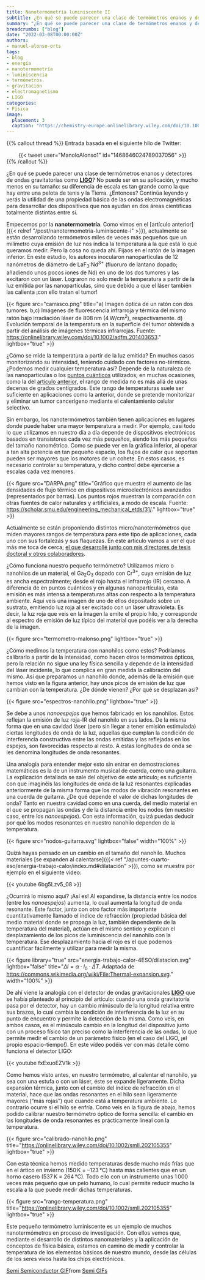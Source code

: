 ```yaml
---
title: Nanotermometría luminiscente II
subtitle: ¿En qué se puede parecer una clase de termómetros enanos y detectores de ondas gravitatorias como LIGO?
summary: "¿En qué se puede parecer una clase de termómetros enanos y detectores de ondas gravitatorias como LIGO?"
breadcrumbs: ["blog"]
date: "2022-03-08T00:00:00Z"
authors:
- manuel-alonso-orts
tags:
- blog
- energía
- nanotermometría
- luminiscencia
- termómetros
- gravitación
- electromagnetismo
- LIGO
categories:
- Física
image:
  placement: 3
  caption: "https://chemistry-europe.onlinelibrary.wiley.com/doi/10.1002/cphc.201500753"
---
```


{{% callout thread %}}
Entrada basada en el siguiente hilo de Twitter:
<div align="center">
{{< tweet user="ManoloAlonso1" id="1468646024789037056" >}}
</div>
{{% /callout %}}

¿En qué se puede parecer una clase de termómetros enanos y detectores de ondas gravitatorias como [**LIGO**](https://es.wikipedia.org/wiki/LIGO)? No puede ser en su aplicación, y mucho menos en su tamaño: su diferencia de escala es tan grande como la que hay entre una pelota de tenis y la Tierra. ¿Entonces? Continúa leyendo y verás la utilidad de una propiedad básica de las ondas electromagnéticas para desarrollar dos dispositivos que nos ayudan en dos áreas científicas totalmente distintas entre sí.

Empecemos por la **nanotermometría**. Como vimos en el [artículo anterior]({{< relref "/post/nanotermometria-luminiscente-i" >}}), actualmente se están desarrollando termómetros miles de veces más pequeños que un milímetro cuya emisión de luz nos indica la temperatura a la que está lo que queramos medir. Pero la cosa no queda ahí. Fijaos en el ratón de la imagen inferior. En este estudio, los autores inocularon nanopartículas de 12 nanómetros de diámetro de LaF<sub>3</sub>:Nd<sup>3+</sup> (fluoruro de lantano dopado; añadiendo unos pocos iones de Nd) en uno de los dos tumores y las excitaron con un láser. Lograron no solo medir la temperatura a partir de la luz emitida por las nanopartículas, sino que debido a que el láser también las calienta ¡con ello tratan el tumor!

{{< figure src="carrasco.png" title="a) Imagen óptica de un ratón con dos tumores. b,c) Imágenes de fluorescencia infrarroja y térmica del mismo ratón bajo irradiación láser de 808&thinsp;nm (4&thinsp;W/cm<sup>2</sup>), respectivamente. d) Evolución temporal de la temperatura en la superficie del tumor obtenida a partir del análisis de imágenes térmicas infrarrojas. Fuente: https://onlinelibrary.wiley.com/doi/10.1002/adfm.201403653." lightbox="true" >}}

¿Cómo se mide la temperatura a partir de la luz emitida? En muchos casos monitorizando su intensidad, teniendo cuidado con factores no-térmicos. ¿Podemos medir cualquier temperatura así? Depende de la naturaleza de las nanopartículas o los [puntos cuánticos](https://es.wikipedia.org/wiki/Punto_cuántico) utilizados; en muchas ocasiones, como la del [artículo anterior](https://onlinelibrary.wiley.com/doi/10.1002/adfm.201403653), el rango de medida no es más allá de unas decenas de grados centígrados. Este rango de temperaturas suele ser suficiente en aplicaciones como la anterior, donde se pretende monitorizar y eliminar un tumor cancerígeno mediante el calentamiento celular selectivo.

Sin embargo, los nanotermómetros también tienen aplicaciones en lugares donde puede haber una mayor temperatura a medir. Por ejemplo, casi todo lo que utilizamos en nuestro día a día depende de dispositivos electrónicos basados en transistores cada vez más pequeños, siendo los más pequeños del tamaño nanométrico. Como se puede ver en la gráfica inferior, al operar a tan alta potencia en tan pequeño espacio, los flujos de calor que soportan pueden ser mayores que los motores de un cohete. En estos casos, es necesario controlar su temperatura, y dicho control debe ejercerse a escalas cada vez menores.

{{< figure src="DARPA.png" title="Gráfico que muestra el aumento de las densidades de flujo térmico en dispositivos microelectrónicos avanzados (representados por barras). Los puntos rojos muestran la comparación con otras fuentes de calor naturales y artificiales, a modo de escala. Fuente: https://scholar.smu.edu/engineering_mechanical_etds/31/." lightbox="true" >}}

Actualmente se están proponiendo distintos micro/nanotermómetros que miden mayores rangos de temperatura para este tipo de aplicaciones, cada uno con sus fortalezas y sus flaquezas. En este artículo vamos a ver el que más me toca de cerca; [el que desarrollé junto con mis directores de tesis doctoral y otros colaboradores](https://onlinelibrary.wiley.com/doi/10.1002/smll.202105355).

¿Cómo funciona nuestro pequeño termómetro? Utilizamos micro o nanohilos de un material, el Ga<sub>2</sub>O<sub>3</sub> dopado con Cr<sup>3+</sup>, cuya emisión de luz es ancha espectralmente; desde el rojo hasta el infrarrojo (IR) cercano. A diferencia de en puntos cuánticos y en algunas nanopartículas, esta emisión es más intensa a temperaturas altas con respecto a la temperatura ambiente. Aquí veis una imagen de uno de ellos depositado sobre un sustrato, emitiendo luz roja al ser excitado con un láser ultravioleta. Es decir, la luz roja que veis en la imagen la emite el propio hilo, y corresponde al espectro de emisión de luz típico del material que podéis ver a la derecha de la imagen.

{{< figure src="termometro-malonso.png" lightbox="true" >}}

¿Cómo medimos la temperatura con nanohilos como estos? Podríamos calibrarlo a partir de la intensidad, como hacen otros termómetros ópticos, pero la relación no sigue una ley física sencilla y depende de la intensidad del láser incidente, lo que complica en gran medida la calibración del mismo. Así que preparamos un nanohilo donde, además de la emisión que hemos visto en la figura anterior, hay unos picos de emisión de luz que cambian con la temperatura. ¿De dónde vienen? ¿Por qué se desplazan así?

{{< figure src="espectros-nanohilo.png" lightbox="true" >}}

Se debe a unos *nanoespejos* que hemos fabricado en los nanohilos. Estos reflejan la emisión de luz roja-IR del nanohilo en sus lados. De la misma forma que en una cavidad láser (pero sin llegar a tener emisión estimulada) ciertas longitudes de onda de la luz, aquellas que cumplan la condición de interferencia constructiva entre las ondas emitidas y las reflejadas en los espejos, son favorecidas respecto al resto. A estas longitudes de onda se les denomina longitudes de onda resonantes.

Una analogía para entender mejor esto sin entrar en demostraciones matemáticas es la de un instrumento musical de cuerda, como una guitarra. La explicación detallada se sale del objetivo de este artículo; es suficiente con que imaginéis las longitudes de onda de la luz resonantes explicadas anteriormente de la misma forma que los modos de vibración resonantes en una cuerda de guitarra. ¿De qué depende el valor de dichas longitudes de onda? Tanto en nuestra cavidad como en una cuerda, del medio material en el que se propagan las ondas y de la distancia entre los nodos (en nuestro caso, entre los *nanoespejos*). Con esta información, quizá puedas deducir por qué los modos resonantes en nuestro nanohilo dependen de la temperatura.

{{< figure src="nodos-guitarra.svg" lightbox="false" width="100%" >}}

Quizá hayas pensado en un cambio en el tamaño del nanohilo. Muchos materiales [se expanden al calentarse]({{< ref "/apuntes-cuarto-eso/energia-trabajo-calor/index.md#dilatación" >}}), como se muestra por ejemplo en el siguiente vídeo:

{{< youtube 6bg5Lzv5_08 >}}

¿Ocurrirá lo mismo aquí? ¡Así es! Al expandirse, la distancia entre los nodos (entre los *nanoespejos*) aumenta, lo cual aumenta la longitud de onda resonante. Este factor, junto con otro factor más importante cuantitativamente llamado el índice de refracción (propiedad básica del medio material donde se propaga la luz, también dependiente de la temperatura del material), actúan en el mismo sentido y explican el desplazamiento de los picos de luminiscencia del nanohilo con la temperatura. Ese desplazamiento hacia el rojo es el que podemos cuantificar fácilmente y utilizar para medir la misma.

{{< figure library="true" src="energia-trabajo-calor-4ESO/dilatacion.svg" lightbox="false" title="$\Delta l = \alpha\cdot l_0\cdot \Delta T$. Adaptada de https://commons.wikimedia.org/wiki/File:Thermal-expansion.svg." width="100%" >}}

De ahí viene la analogía con el detector de ondas gravitacionales [**LIGO**](https://es.wikipedia.org/wiki/LIGO) que se había planteado al principio del artículo: cuando una onda gravitatoria pasa por el detector, hay un cambio minúsculo de la longitud relativa entre sus brazos, lo cual cambia la condición de interferencia de la luz en su punto de encuentro y permite la detección de la misma. Como veis, en ambos casos, es el minúsculo cambio en la longitud del dispositivo junto con un proceso físico tan preciso como la interferencia de las ondas, lo que permite medir el cambio de un parámetro físico (en el caso del LIGO, ¡el propio espacio-tiempo!). En este vídeo podéis ver con más detalle cómo funciona el detector LIGO:

{{< youtube fxExuoEZV1k >}}

Como hemos visto antes, en nuestro termómetro, al calentar el nanohilo, ya sea con una estufa o con un láser, éste se expande ligeramente. Dicha expansión térmica, junto con el cambio del índice de refracción en el material, hace que las ondas resonantes en el hilo sean ligeramente mayores (“más rojas”) que cuando está a temperatura ambiente. Lo contrario ocurre si el hilo se enfría. Como veis en la figura de abajo, hemos podido calibrar nuestro termómetro óptico de forma sencilla: el cambio en las longitudes de onda resonantes es prácticamente lineal con la temperatura.

{{< figure src="calibrado-nanohilo.png" title="https://onlinelibrary.wiley.com/doi/10.1002/smll.202105355" lightbox="true" >}}

Con esta técnica hemos medido temperaturas desde mucho más frías que en el ártico en invierno (150&thinsp;K = –123&thinsp;&deg;C) hasta más calientes que en un horno casero (537&thinsp;K = 264&thinsp;&deg;C). Todo ello con un instrumento unas 1&thinsp;000 veces más pequeño que un pelo humano, lo cual permite reducir mucho la escala a la que puede medir dichas temperaturas.

{{< figure src="rango-temperatura.png" title="https://onlinelibrary.wiley.com/doi/10.1002/smll.202105355" lightbox="true" >}}

Este pequeño termómetro luminiscente es un ejemplo de muchos nanotermómetros en proceso de investigación. Con ellos vemos que, mediante el desarrollo de distintos nanomateriales y la aplicación de conceptos de física básica, estamos en camino de medir y controlar la temperatura de los elementos básicos de nuestro mundo, desde las células de los seres vivos hasta los chips electrónicos.

<div class="tenor-gif-embed" data-postid="19286031" data-share-method="host" data-aspect-ratio="1.83908" data-width="100%"><a href="https://tenor.com/view/semi-semiconductor-microfluidics-etch-gif-19286031">Semi Semiconductor GIF</a>from <a href="https://tenor.com/search/semi-gifs">Semi GIFs</a></div> <script type="text/javascript" async src="https://tenor.com/embed.js"></script>